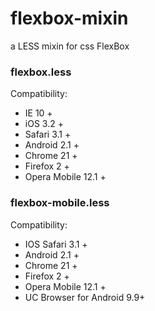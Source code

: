 # flexbox-mixin

a LESS mixin for css FlexBox

### flexbox.less

Compatibility:

* IE 10 +
* iOS 3.2 +
* Safari 3.1 +
* Android 2.1 +
* Chrome 21 +
* Firefox 2 +
* Opera Mobile 12.1 +

### flexbox-mobile.less

Compatibility:

* IOS Safari 3.1 +
* Android 2.1 +
* Chrome 21 +
* Firefox 2 +
* Opera Mobile 12.1 +
* UC Browser for Android 9.9+